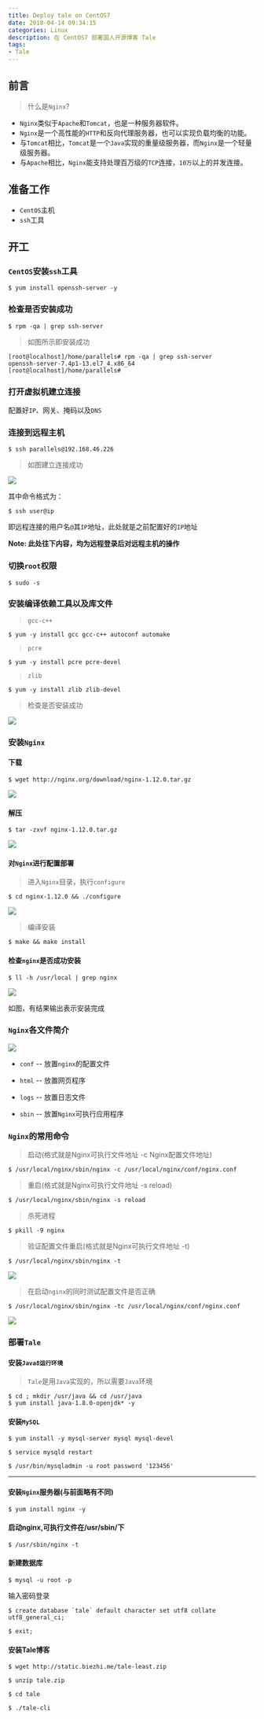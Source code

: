 ```yaml
---
title: Deploy tale on CentOS7
date: 2018-04-14 09:34:15
categories: Linux
description: 在 CentOS7 部署国人开源博客 Tale
tags: 
- Tale
---
```


## 前言
> 什么是`Nginx`?

- `Nginx`类似于`Apache`和`Tomcat`，也是一种服务器软件。
- `Nginx`是一个高性能的`HTTP`和反向代理服务器，也可以实现负载均衡的功能。
- 与`Tomcat`相比，`Tomcat`是一个`Java`实现的重量级服务器，而`Nginx`是一个轻量级服务器。
- 与`Apache`相比，`Nginx`能支持处理百万级的`TCP`连接，`10万`以上的并发连接。

## 准备工作
- `CentOS`主机
- `ssh`工具

## 开工
### `CentOS`安装`ssh`工具
```
$ yum install openssh-server -y 
```

### 检查是否安装成功
```
$ rpm -qa | grep ssh-server
```

> 如图所示即安装成功

```
[root@localhost]/home/parallels# rpm -qa | grep ssh-server  openssh-server-7.4p1-13.el7_4.x86_64[root@localhost]/home/parallels# 
```

### 打开虚拟机建立连接
配置好`IP`、网关、掩码以及`DNS`

### 连接到远程主机
```
$ ssh parallels@192.168.46.226 
```

> 如图建立连接成功

![](http://ovefvi4g3.bkt.clouddn.com/15236728557742.jpg)

其中命令格式为：
```
$ ssh user@ip
```

即远程连接的用户名`@`其`IP`地址，此处就是之前配置好的`IP`地址

**Note: 此处往下内容，均为远程登录后对远程主机的操作**

### 切换`root`权限
```
$ sudo -s
```

### 安装编译依赖工具以及库文件
> `gcc-c++`

```
$ yum -y install gcc gcc-c++ autoconf automake
```

> `pcre`

```
$ yum -y install pcre pcre-devel
```

> `zlib`

```
$ yum -y install zlib zlib-devel
```

> 检查是否安装成功

![](http://ovefvi4g3.bkt.clouddn.com/15236735604953.jpg)

### 安装`Nginx`
#### 下载
```
$ wget http://nginx.org/download/nginx-1.12.0.tar.gz
```

![](http://ovefvi4g3.bkt.clouddn.com/15236731142572.jpg)

#### 解压
```
$ tar -zxvf nginx-1.12.0.tar.gz 
```

![](http://ovefvi4g3.bkt.clouddn.com/15236732255925.jpg)

#### 对`Nginx`进行配置部署
> 进入`Nginx`目录，执行`configure`
```
$ cd nginx-1.12.0 && ./configure 
```

![](http://ovefvi4g3.bkt.clouddn.com/15236737656357.jpg)

> 编译安装

```
$ make && make install 
```

#### 检查`nginx`是否成功安装
```
$ ll -h /usr/local | grep nginx
```

![](http://ovefvi4g3.bkt.clouddn.com/15236740752298.jpg)

如图，有结果输出表示安装完成

### `Nginx`各文件简介
![](http://ovefvi4g3.bkt.clouddn.com/15236742286457.jpg)

- `conf` -- 放置`nginx`的配置文件

- `html` -- 放置网页程序

- `logs` -- 放置日志文件

- `sbin` -- 放置`Nginx`可执行应用程序

### `Nginx`的常用命令

> 启动(格式就是Nginx可执行文件地址 -c Nginx配置文件地址)

```
$ /usr/local/nginx/sbin/nginx -c /usr/local/nginx/conf/nginx.conf
```

> 重启(格式就是Nginx可执行文件地址 -s reload)

```
$ /usr/local/nginx/sbin/nginx -s reload
```

> 杀死进程

```
$ pkill -9 nginx
```

> 验证配置文件重启(格式就是Nginx可执行文件地址 -t)

```
$ /usr/local/nginx/sbin/nginx -t 
```

![](http://ovefvi4g3.bkt.clouddn.com/15236747108486.jpg)

> 在启动`nginx`的同时测试配置文件是否正确

```
$ /usr/local/nginx/sbin/nginx -tc /usr/local/nginx/conf/nginx.conf 
```

![](http://ovefvi4g3.bkt.clouddn.com/15236749008794.jpg)

### 部署`Tale`
#### 安装`Java8运行环境`

> `Tale`是用`Java`实现的，所以需要`Java`环境

```
$ cd ; mkdir /usr/java && cd /usr/java 
$ yum install java-1.8.0-openjdk* -y
```

#### 安装`MySQL`
```
$ yum install -y mysql-server mysql mysql-devel
```

```
$ service mysqld restart
```

```
$ /usr/bin/mysqladmin -u root password '123456'
```

----

#### 安装`Nginx`服务器(与前面略有不同)
```
$ yum install nginx -y
```

#### 启动nginx,可执行文件在/usr/sbin/下
```
$ /usr/sbin/nginx -t
```

#### 新建数据库

```
$ mysql -u root -p 
```

输入密码登录

```
$ create database `tale` default character set utf8 collate utf8_general_ci;
```

```
$ exit;
```

#### 安装Tale博客
```
$ wget http://static.biezhi.me/tale-least.zip  
```

```
$ unzip tale.zip
```

```
$ cd tale
```

```
$ ./tale-cli 
```

